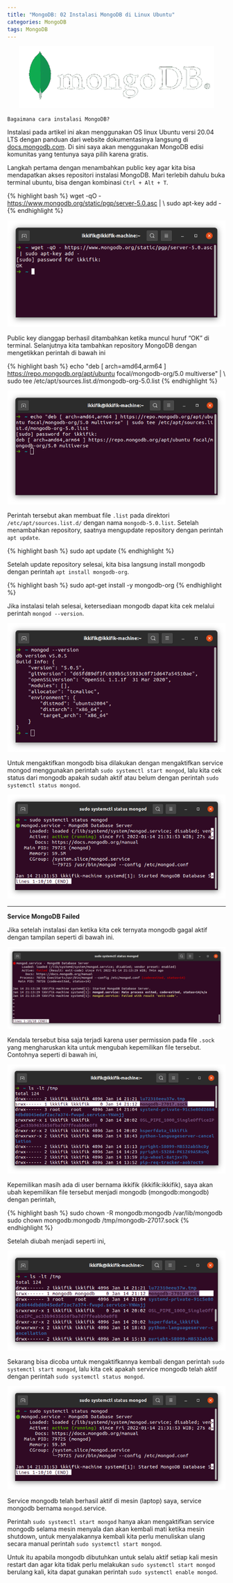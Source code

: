 ```yaml
---
title: "MongoDB: 02 Instalasi MongoDB di Linux Ubuntu"
categories: MongoDB
tags: MongoDB
---
```

<p align="center">
  <img src="/assets/images/mongodb/mongodb-logo.png" alt="Logo MongoDB" class="logo-topic" title="Logo MongoDB" />
</p>

    Bagaimana cara instalasi MongoDB?  

Instalasi pada artikel ini akan menggunakan OS linux Ubuntu versi 20.04 LTS dengan panduan dari website dokumentasinya langsung di [docs.mongodb.com](https://docs.mongodb.com/manual/tutorial/install-mongodb-on-ubuntu/#install-mongodb-community-edition). Di sini saya akan menggunakan MongoDB edisi komunitas yang tentunya saya pilih karena gratis.  

Langkah pertama dengan menambahkan public key agar kita bisa mendapatkan akses repositori instalasi MongoDB. Mari terlebih dahulu buka terminal ubuntu, bisa dengan kombinasi `Ctrl + Alt + T`.  

{% highlight bash %}
wget -qO - https://www.mongodb.org/static/pgp/server-5.0.asc | \ 
sudo apt-key add -
{% endhighlight %}

<p align="center">
  <img src="/assets/images/mongodb/mongodb-02-menambahkan-public-key-repository-mongodb.png" alt="Public key repository MongoDB" title="Public key repository MongoDB" />
</p>

Public key dianggap berhasil ditambahkan ketika muncul huruf “OK” di terminal. Selanjutnya kita tambahkan repository MongoDB dengan mengetikkan perintah di bawah ini

{% highlight bash %}
echo "deb [ arch=amd64,arm64 ] https://repo.mongodb.org/apt/ubuntu focal/mongodb-org/5.0 multiverse" | \ 
sudo tee /etc/apt/sources.list.d/mongodb-org-5.0.list
{% endhighlight %}

<p align="center">
  <img src="/assets/images/mongodb/mongodb-02-menambahkan-repository-mongodb.png" alt="Repository MongoDB" title="Repository MongoDB" />
</p>

Perintah tersebut akan membuat file `.list` pada direktori `/etc/apt/sources.list.d/` dengan nama `mongodb-5.0.list`. Setelah menambahkan repository, saatnya mengupdate repository dengan perintah `apt update`.

{% highlight bash %}
sudo apt update 
{% endhighlight %}

Setelah update repository selesai, kita bisa langsung install mongodb dengan perintah `apt install mongodb-org`.  

{% highlight bash %}
sudo apt-get install -y mongodb-org
{% endhighlight %}

Jika instalasi telah selesai, ketersediaan mongodb dapat kita cek melalui perintah `mongod --version`.  

<p align="center">
  <img src="/assets/images/mongodb/mongodb-02-cek-versi-mongodb.png" alt="Cek versi MongoDB" title="Cek versi MongoDB" />
</p>  

Untuk mengaktifkan mongodb bisa dilakukan dengan mengaktifkan service mongod menggunakan perintah `sudo systemctl start mongod`, lalu kita cek status dari mongodb apakah sudah aktif atau belum dengan perintah `sudo systemctl status mongod`.  

<p align="center">
  <img src="/assets/images/mongodb/mongodb-02-cek-service-mongodb.png" alt="Cek service MongoDB" title="Cek service MongoDB" />
</p>  

----

**Service MongoDB Failed**

Jika setelah instalasi dan ketika kita cek ternyata mongodb gagal aktif dengan tampilan seperti di bawah ini.  

<p align="center">
  <img src="/assets/images/mongodb/mongodb-02-gagal-mengaktifkan-service-mongodb.png" alt="Gagal mengaktifkan service MongoDB" title="Gagal mengaktifkan service MongoDB" />
</p>  

Kendala tersebut bisa saja terjadi karena user permission pada file `.sock` yang mengharuskan kita untuk mengubah kepemilikan file tersebut. Contohnya seperti di bawah ini, 

<!-- https://stackoverflow.com/a/64964015 -->


<p align="center">
  <img src="/assets/images/mongodb/mongodb-02-error-kepemilikan-tmp-sock-mongodb.png" alt="Error kepemilikan file /tmp/mongodb-27017.sock MongoDB" title="Error kepemilikan file /tmp/mongodb-27017.sock MongoDB" />
</p> 

Kepemilikan masih ada di user bernama ikkifik (ikkifik:ikkifik), saya akan ubah kepemilikan file tersebut menjadi mongodb (mongodb:mongodb) dengan perintah,  

{% highlight bash %}
sudo chown -R mongodb:mongodb /var/lib/mongodb
sudo chown mongodb:mongodb /tmp/mongodb-27017.sock
{% endhighlight %}

Setelah diubah menjadi seperti ini,  

<p align="center">
  <img src="/assets/images/mongodb/mongodb-02-solve-error-kepemilikan-tmp-sock-mongodb.png" alt="Memperbaiki error kepemilikan file /tmp/mongodb-27017.sock MongoDB" title="Memperbaiki error kepemilikan file /tmp/mongodb-27017.sock MongoDB" />
</p> 

Sekarang bisa dicoba untuk mengaktifkannya kembali dengan perintah `sudo systemctl start mongod`, lalu kita cek apakah service mongodb telah aktif dengan perintah `sudo systemctl status mongod`.  

<p align="center">
  <img src="/assets/images/mongodb/mongodb-02-cek-service-mongodb.png" alt="Cek service MongoDB" title="Cek service MongoDB" />
</p>  

Service mongodb telah berhasil aktif di mesin (laptop) saya, service mongodb bernama `mongod`.service.  

Perintah `sudo systemctl start mongod` hanya akan mengaktifkan service mongodb selama mesin menyala dan akan kembali mati ketika mesin shutdown, untuk menyalakannya kembali kita perlu menuliskan ulang secara manual perintah `sudo systemctl start mongod`.  

Untuk itu apabila mongodb dibutuhkan untuk selalu aktif setiap kali mesin restart dan agar kita tidak perlu melakukan `sudo systemctl start mongod` berulang kali, kita dapat gunakan perintah `sudo systemctl enable mongod`.  